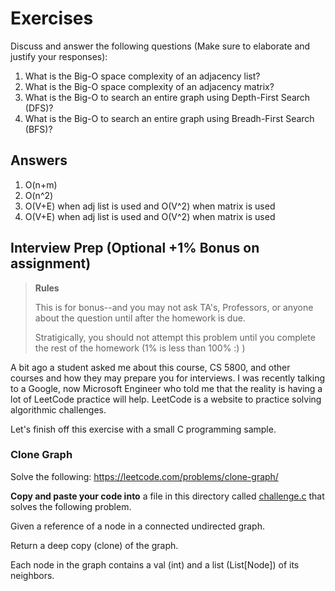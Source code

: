 # Exercises

Discuss and answer the following questions (Make sure to elaborate and justify your responses):

1. What is the Big-O space complexity of an adjacency list?
1. What is the Big-O space complexity of an adjacency matrix?
3. What is the Big-O to search an entire graph using Depth-First Search (DFS)?
4. What is the Big-O to search an entire graph using Breadh-First Search (BFS)?

## Answers

1. O(n+m)
2. O(n^2)
3. O(V+E) when adj list is used and O(V^2) when matrix is used
4. O(V+E) when adj list is used and O(V^2) when matrix is used


## Interview Prep (Optional +1% Bonus on assignment)

> **Rules** 
> 
> This is for bonus--and you may not ask TA's, Professors, or anyone about the question until after the homework is due.
> 
> Stratigically, you should not attempt this problem until you complete the rest of the homework (1% is less than 100% :) )

A bit ago a student asked me about this course, CS 5800, and other courses and how they may prepare you for interviews. I was recently talking to a Google, now Microsoft Engineer who told me that the reality is having a lot of LeetCode practice will help. LeetCode is a website to practice solving algorithmic challenges.

Let's finish off this exercise with a small C programming sample.

### Clone Graph

Solve the following: https://leetcode.com/problems/clone-graph/

**Copy and paste your code into** a file in this directory called [challenge.c](./challenge.c) that solves the following problem.

Given a reference of a node in a connected undirected graph.

Return a deep copy (clone) of the graph.

Each node in the graph contains a val (int) and a list (List[Node]) of its neighbors.

